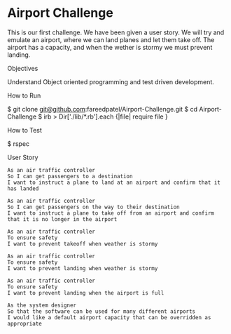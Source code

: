 Airport Challenge
=================

This is our first challenge. We have been given a user story. We will try and emulate an airport, where we can land planes and let them take off. The airport has a capacity, and when the wether is stormy we must prevent landing.

Objectives

Understand Object oriented programming and test driven development.

How to Run 

$ git clone git@github.com:fareedpatel/Airport-Challenge.git
$ cd Airport-Challenge
$ irb
    > Dir['./lib/*.rb'].each {|file| require file } 

How to Test

$ rspec


User Story

```
As an air traffic controller 
So I can get passengers to a destination 
I want to instruct a plane to land at an airport and confirm that it has landed
``` 
```
As an air traffic controller 
So I can get passengers on the way to their destination 
I want to instruct a plane to take off from an airport and confirm that it is no longer in the airport
```
```
As an air traffic controller 
To ensure safety 
I want to prevent takeoff when weather is stormy 
```
```
As an air traffic controller 
To ensure safety 
I want to prevent landing when weather is stormy 
```
```
As an air traffic controller 
To ensure safety 
I want to prevent landing when the airport is full 
```
```
As the system designer
So that the software can be used for many different airports
I would like a default airport capacity that can be overridden as appropriate
```